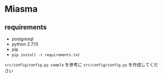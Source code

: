 # Miasma

## requirements

- postgresql
- python 2.7.13
- pip
- `pip install -r requirements.txt`

`src/config/config.py.sample` を参考に `src/config/config.py` を作成してください

